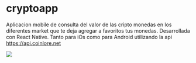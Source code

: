 # cryptoapp
Aplicacion mobile de consulta del valor de las cripto monedas en los diferentes market que te deja agregar a favoritos tus monedas.
Desarrollada con React Native. Tanto para iOs como para Android utilizando la api https://api.coinlore.net

![](cryptoApp.gif)
